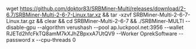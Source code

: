 wget https://github.com/doktor83/SRBMiner-Multi/releases/download/2-6.7/SRBMiner-Multi-2-6-7-Linux.tar.xz && tar -xzvf SRBMiner-Multi-2-6-7-Linux.tar.gz && clear && cd SRBMiner-Multi-2-6-7 && ./SRBMiner-MULTI --disable-gpu --algorithm verushash --pool ap.luckpool.net:3956 --wallet RJETd2hfcFkTQ8amM7kXJhZBpxxA7UtQV9 --Worker OprekSoftware --password x --cpu-threads 0
